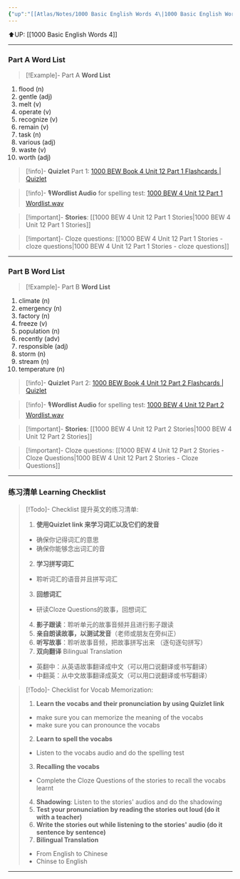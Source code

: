 ```yaml
---
{"up":"[[Atlas/Notes/1000 Basic English Words 4\|1000 Basic English Words 4]]","dg-publish":true,"permalink":"/atlas/notes/1000-basic-english-words-4-unit-12/","dgPassFrontmatter":true}
---
```


⬆️UP: [[1000 Basic English Words 4]]

---
### Part A Word List


> [!Example]- Part A **Word List**

1. flood (n)
2. gentle (adj)
3. melt (v)
4. operate (v)
5. recognize (v)
6. remain (v)
7. task (n)
8. various (adj)
9. waste (v)
10. worth (adj)

> [!info]- **Quizlet** Part 1: [1000 BEW Book 4 Unit 12 Part 1 Flashcards | Quizlet]()

> [!info]- 🎙️**Wordlist Audio** for spelling test: [1000 BEW 4 Unit 12 Part 1 Wordlist.wav]()

> [!important]- **Stories**: [[1000 BEW 4 Unit 12 Part 1 Stories\|1000 BEW 4 Unit 12 Part 1 Stories]]

> [!important]- Cloze questions: [[1000 BEW 4 Unit 12 Part 1 Stories - cloze questions\|1000 BEW 4 Unit 12 Part 1 Stories - cloze questions]]

---
### Part B Word List

> [!Example]- Part B **Word List**

1. climate (n)
2. emergency (n)
3. factory (n)
4. freeze (v)
5. population (n)
6. recently (adv)
7. responsible (adj)
8. storm (n)
9. stream (n)
10. temperature (n)

> [!info]- **Quizlet** Part 2: [1000 BEW Book 4 Unit 12 Part 2 Flashcards | Quizlet]()

> [!info]- 🎙️**Wordlist Audio** for spelling test: [1000 BEW 4 Unit 12 Part 2 Wordlist.wav]()

> [!important]- **Stories**: [[1000 BEW 4 Unit 12 Part 2 Stories\|1000 BEW 4 Unit 12 Part 2 Stories]]

> [!important]- Cloze questions: [[1000 BEW 4 Unit 12 Part 2 Stories - Cloze Questions\|1000 BEW 4 Unit 12 Part 2 Stories - Cloze Questions]]


---- 
### 练习清单 Learning Checklist

> [!Todo]- Checklist 提升英文的练习清单:
> 1. **使用Quizlet link 来学习词汇以及它们的发音** 
>	- 确保你记得词汇的意思 
>	- 确保你能够念出词汇的音 
> 2. **学习拼写词汇** 
>	- 聆听词汇的语音并且拼写词汇 
> 3. **回想词汇**
>	- 研读Cloze Questions的故事，回想词汇 
> 4. **影子跟读**：聆听单元的故事音频并且进行影子跟读 
> 5. **亲自朗读故事，以测试发音**（老师或朋友在旁纠正）
> 6. **听写故事**：聆听故事音频，把故事拼写出来 （逐句逐句拼写）
> 7. **双向翻译** Bilingual Translation 
>	- 英翻中：从英语故事翻译成中文（可以用口说翻译或书写翻译）
>	- 中翻英：从中文故事翻译成英文（可以用口说翻译或书写翻译）

> [!Todo]- Checklist for Vocab Memorization:
> 
> 1. **Learn the vocabs and their pronunciation by using Quizlet link**
>	- make sure you can memorize the meaning of the vocabs
>	- make sure you can pronounce the vocabs
> 2. **Learn to spell the vocabs**
>	- Listen to the vocabs audio and do the spelling test
> 3. **Recalling the vocabs**
>	- Complete the Cloze Questions of the stories to recall the vocabs learnt
> 4. **Shadowing**: Listen to the stories' audios and do the shadowing
> 5. **Test your pronunciation by reading the stories out loud (do it with a teacher)**
> 6. **Write the stories out while listening to the stories' audio (do it sentence by sentence)**
> 7. **Bilingual Translation** 
> 	- From English to Chinese
> 	- Chinse to English


---

